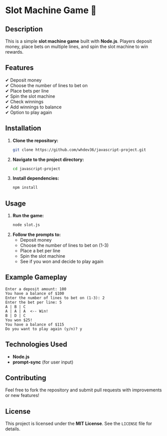 # Slot Machine Game 🎰

## Description
This is a simple **slot machine game** built with **Node.js**. Players deposit money, place bets on multiple lines, and spin the slot machine to win rewards.

## Features
✔ Deposit money  
✔ Choose the number of lines to bet on  
✔ Place bets per line  
✔ Spin the slot machine  
✔ Check winnings  
✔ Add winnings to balance  
✔ Option to play again  

## Installation

1. **Clone the repository:**
   ```bash
   git clone https://github.com/whdev36/javascript-project.git
   ```
2. **Navigate to the project directory:**
   ```bash
   cd javascript-project
   ```
3. **Install dependencies:**
   ```bash
   npm install
   ```

## Usage

1. **Run the game:**
   ```bash
   node slot.js
   ```
2. **Follow the prompts to:**
   - Deposit money
   - Choose the number of lines to bet on (1-3)
   - Place a bet per line
   - Spin the slot machine
   - See if you won and decide to play again

## Example Gameplay
```
Enter a deposit amount: 100
You have a balance of $100
Enter the number of lines to bet on (1-3): 2
Enter the bet per line: 5
A | B | C
A | A | A  <-- Win!
B | D | C
You won $25!
You have a balance of $115
Do you want to play again (y/n)? y
```

## Technologies Used
- **Node.js**
- **prompt-sync** (for user input)

## Contributing
Feel free to fork the repository and submit pull requests with improvements or new features!

## License
This project is licensed under the **MIT License**. See the `LICENSE` file for details.

<!-- ## Contact
For questions or suggestions, reach out at [your-email@example.com](mailto:your-email@example.com). -->
